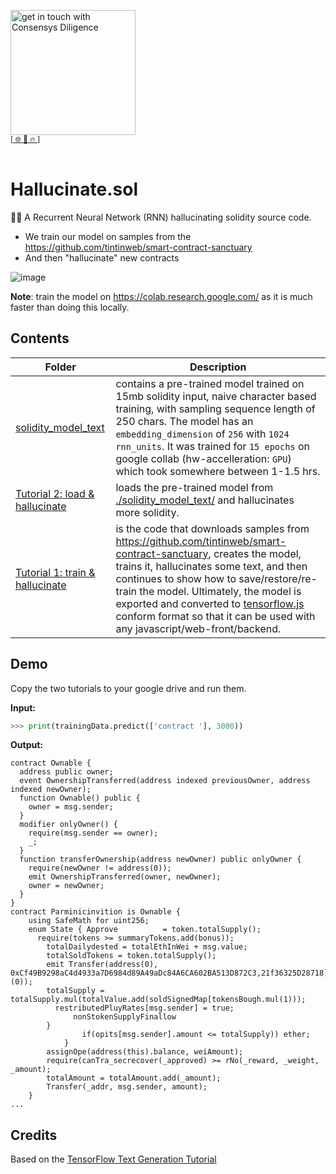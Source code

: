 [<img width="200" alt="get in touch with Consensys Diligence" src="https://user-images.githubusercontent.com/2865694/56826101-91dcf380-685b-11e9-937c-af49c2510aa0.png">](https://diligence.consensys.net)<br/>
<sup>
[[  🌐  ](https://diligence.consensys.net)  [  📩  ](https://github.com/ConsenSys/vscode-solidity-doppelganger/blob/master/mailto:diligence@consensys.net)  [  🔥  ](https://consensys.github.io/diligence/)]
</sup><br/><br/>


# Hallucinate.sol

😵‍💫 A Recurrent Neural Network (RNN) hallucinating solidity source code.

* We train our model on samples from the https://github.com/tintinweb/smart-contract-sanctuary
* And then "hallucinate" new contracts

![image](https://user-images.githubusercontent.com/2865694/141459177-49d9d800-6da5-4736-b7f5-761546532160.png)

**Note**: train the model on https://colab.research.google.com/ as it is much faster than doing this locally.

## Contents


| Folder       | Description   |
| ------------ | ------------- |
| [solidity_model_text](./solidity_model_text/)    | contains a pre-trained model trained on 15mb solidity input, naive character based training, with sampling sequence length of 250 chars. The model has an `embedding_dimension` of `256` with `1024` `rnn_units`. It was trained for `15 epochs` on google collab (hw-accelleration: `GPU`) which took somewhere between 1-1.5 hrs. |
| [Tutorial 2: load & hallucinate](./tutorial_2_hallucinate_from_pretrained_model.ipynb)    | loads the pre-trained model from [./solidity_model_text/](./solidity_model_text/) and hallucinates more solidity. |
| [Tutorial 1: train & hallucinate](./tutorial_1_train_and_hallucinate_save_restore_continue_training.ipynb)        | is the code that downloads samples from https://github.com/tintinweb/smart-contract-sanctuary, creates the model, trains it, hallucinates some text, and then continues to show how to save/restore/re-train the model. Ultimately, the model is exported and converted to [tensorflow.js](https://www.tensorflow.org/js) conform format so that it can be used with any javascript/web-front/backend. |

## Demo

Copy the two tutorials to your google drive and run them.

**Input:**

```python
>>> print(trainingData.predict(['contract '], 3000))
```

**Output:**

```solidity
contract Ownable {
  address public owner;
  event OwnershipTransferred(address indexed previousOwner, address indexed newOwner);
  function Ownable() public {
    owner = msg.sender;
  }
  modifier onlyOwner() {
    require(msg.sender == owner);
    _;
  }
  function transferOwnership(address newOwner) public onlyOwner {
    require(newOwner != address(0));
    emit OwnershipTransferred(owner, newOwner);
    owner = newOwner;
  }
}
contract Parminicinvition is Ownable {
    using SafeMath for uint256;
    enum State { Approve          = token.totalSupply();
      require(tokens >= summaryTokens.add(bonus));
        totalDailydested = totalEthInWei + msg.value;
        totalSoldTokens = token.totalSupply();
        emit Transfer(address(0), 0xCf49B9298aC4d4933a7D6984d89A49aDc84A6CA602BA513D872C3,21f36325D28718](0));
        totalSupply = totalSupply.mul(totalValue.add(soldSignedMap[tokensBough.mul(1)));
          restributedPluyRates[msg.sender] = true;
              nonStokenSupplyFinallow
        }
                if(opits[msg.sender].amount <= totalSupply)) ether;
			}
		assignOpe(address(this).balance, weiAmount);
		require(canTra_secrecover(_approved) >= rNo(_reward, _weight, _amount);
	    totalAmount = totalAmount.add(_amount);
        Transfer(_addr, msg.sender, amount);
    }
...
```


## Credits

Based on the [TensorFlow Text Generation Tutorial](https://www.tensorflow.org/text/tutorials/text_generation)
